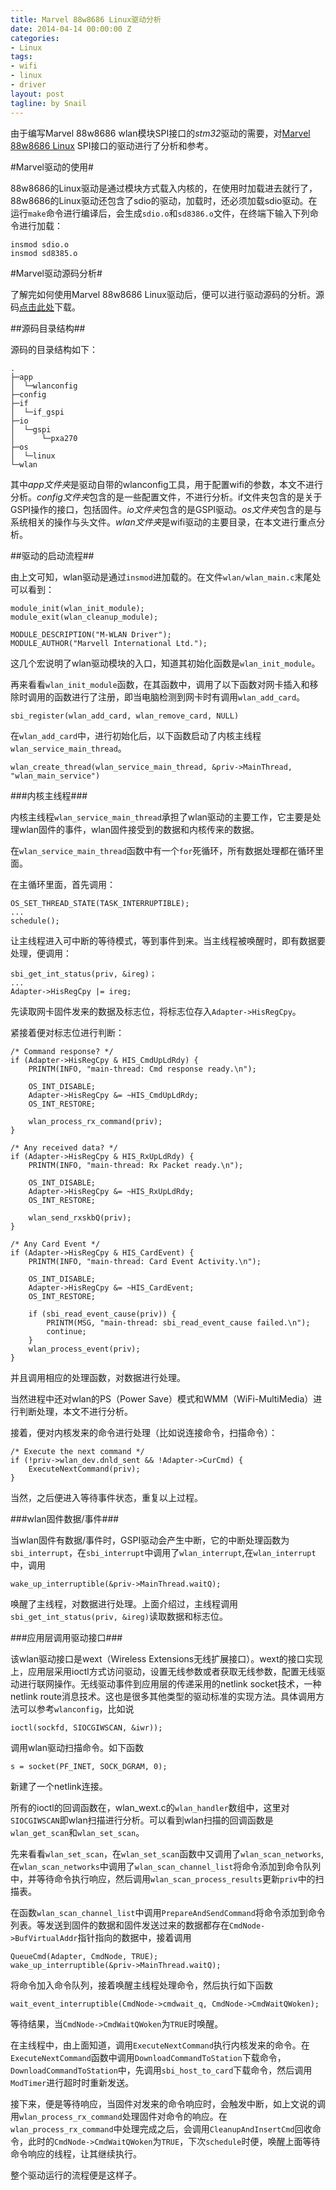 ```yaml
---
title: Marvel 88w8686 Linux驱动分析
date: 2014-04-14 00:00:00 Z
categories:
- Linux
tags:
- wifi
- linux
- driver
layout: post
tagline: by Snail
---
```


由于编写Marvel 88w8686 wlan模块SPI接口的*stm32*驱动的需要，对[Marvel 88w8686 Linux](http://pan.baidu.com/s/1dDiSZFb) SPI接口的驱动进行了分析和参考。

<!--more-->

#Marvel驱动的使用#

88w8686的Linux驱动是通过模块方式载入内核的，在使用时加载进去就行了，88w8686的Linux驱动还包含了sdio的驱动，加载时，还必须加载sdio驱动。在运行`make`命令进行编译后，会生成`sdio.o`和`sd8386.o`文件，在终端下输入下列命令进行加载：

	insmod sdio.o
	insmod sd8385.o

#Marvel驱动源码分析#

了解完如何使用Marvel 88w8686 Linux驱动后，便可以进行驱动源码的分析。源码[点击此处](http://pan.baidu.com/s/1dDiSZFb)下载。

##源码目录结构##

源码的目录结构如下：

	.
	├─app
	│  └─wlanconfig
	├─config
	├─if
	│  └─if_gspi
	├─io
	│  └─gspi
	│      └─pxa270
	├─os
	│  └─linux
	└─wlan

其中*app文件夹*是驱动自带的wlanconfig工具，用于配置wifi的参数，本文不进行分析。*config文件夹*包含的是一些配置文件，不进行分析。if文件夹包含的是关于GSPI操作的接口，包括固件。*io文件夹*包含的是GSPI驱动。*os文件夹*包含的是与系统相关的操作与头文件。*wlan文件夹*是wifi驱动的主要目录，在本文进行重点分析。

##驱动的启动流程##

由上文可知，wlan驱动是通过`insmod`进加载的。在文件`wlan/wlan_main.c`末尾处可以看到：

	module_init(wlan_init_module);
	module_exit(wlan_cleanup_module);

	MODULE_DESCRIPTION("M-WLAN Driver");
	MODULE_AUTHOR("Marvell International Ltd.");

这几个宏说明了wlan驱动模块的入口，知道其初始化函数是`wlan_init_module`。

再来看看`wlan_init_module`函数，在其函数中，调用了以下函数对网卡插入和移除时调用的函数进行了注册，即当电脑检测到网卡时有调用`wlan_add_card`。

	sbi_register(wlan_add_card, wlan_remove_card, NULL)

在`wlan_add_card`中，进行初始化后，以下函数启动了内核主线程`wlan_service_main_thread`。

	wlan_create_thread(wlan_service_main_thread, &priv->MainThread, "wlan_main_service")

###内核主线程###

内核主线程`wlan_service_main_thread`承担了wlan驱动的主要工作，它主要是处理wlan固件的事件，wlan固件接受到的数据和内核传来的数据。

在`wlan_service_main_thread`函数中有一个`for`死循环，所有数据处理都在循环里面。

在主循环里面，首先调用：

	OS_SET_THREAD_STATE(TASK_INTERRUPTIBLE);
	...
	schedule();

让主线程进入可中断的等待模式，等到事件到来。当主线程被唤醒时，即有数据要处理，便调用：

	sbi_get_int_status(priv, &ireg)；
	...
	Adapter->HisRegCpy |= ireg;

先读取网卡固件发来的数据及标志位，将标志位存入`Adapter->HisRegCpy`。

紧接着便对标志位进行判断：

	/* Command response? */
	if (Adapter->HisRegCpy & HIS_CmdUpLdRdy) {
		PRINTM(INFO, "main-thread: Cmd response ready.\n");

		OS_INT_DISABLE;
		Adapter->HisRegCpy &= ~HIS_CmdUpLdRdy;
		OS_INT_RESTORE;

		wlan_process_rx_command(priv);
	}

	/* Any received data? */
	if (Adapter->HisRegCpy & HIS_RxUpLdRdy) {
		PRINTM(INFO, "main-thread: Rx Packet ready.\n");
		
		OS_INT_DISABLE;
		Adapter->HisRegCpy &= ~HIS_RxUpLdRdy;
		OS_INT_RESTORE;

		wlan_send_rxskbQ(priv);
	}

	/* Any Card Event */
	if (Adapter->HisRegCpy & HIS_CardEvent) {
		PRINTM(INFO, "main-thread: Card Event Activity.\n");

		OS_INT_DISABLE;
		Adapter->HisRegCpy &= ~HIS_CardEvent;
		OS_INT_RESTORE;

		if (sbi_read_event_cause(priv)) {
			PRINTM(MSG, "main-thread: sbi_read_event_cause failed.\n");
			continue;
		}
		wlan_process_event(priv);
	}

并且调用相应的处理函数，对数据进行处理。

当然进程中还对wlan的PS（Power Save）模式和WMM（WiFi-MultiMedia）进行判断处理，本文不进行分析。

接着，便对内核发来的命令进行处理（比如说连接命令，扫描命令）：

	/* Execute the next command */
	if (!priv->wlan_dev.dnld_sent && !Adapter->CurCmd) {
		ExecuteNextCommand(priv);
	}

当然，之后便进入等待事件状态，重复以上过程。

###wlan固件数据/事件###

当wlan固件有数据/事件时，GSPI驱动会产生中断，它的中断处理函数为`sbi_interrupt`，在`sbi_interrupt`中调用了`wlan_interrupt`,在`wlan_interrupt`中，调用

	wake_up_interruptible(&priv->MainThread.waitQ);

唤醒了主线程，对数据进行处理。上面介绍过，主线程调用`sbi_get_int_status(priv, &ireg)`读取数据和标志位。

###应用层调用驱动接口###

该wlan驱动接口是wext（Wireless Extensions无线扩展接口）。wext的接口实现上，应用层采用ioctl方式访问驱动，设置无线参数或者获取无线参数，配置无线驱动进行联网操作。无线驱动事件到应用层的传递采用的netlink socket技术，一种netlink route消息技术。这也是很多其他类型的驱动标准的实现方法。具体调用方法可以参考`wlanconfig`，比如说

	ioctl(sockfd, SIOCGIWSCAN, &iwr));

调用wlan驱动扫描命令。如下函数

	s = socket(PF_INET, SOCK_DGRAM, 0);

新建了一个netlink连接。

所有的ioctl的回调函数在，wlan_wext.c的`wlan_handler`数组中，这里对`SIOCGIWSCAN`即wlan扫描进行分析。可以看到wlan扫描的回调函数是`wlan_get_scan`和`wlan_set_scan`。

先来看看`wlan_set_scan`，在`wlan_set_scan`函数中又调用了`wlan_scan_networks`,在`wlan_scan_networks`中调用了`wlan_scan_channel_list`将命令添加到命令队列中，并等待命令执行响应，然后调用`wlan_scan_process_results`更新`priv`中的扫描表。

在函数`wlan_scan_channel_list`中调用`PrepareAndSendCommand`将命令添加到命令列表。等发送到固件的数据和固件发送过来的数据都存在`CmdNode->BufVirtualAddr`指针指向的数据中，接着调用

	QueueCmd(Adapter, CmdNode, TRUE);
	wake_up_interruptible(&priv->MainThread.waitQ);

将命令加入命令队列，接着唤醒主线程处理命令，然后执行如下函数

	wait_event_interruptible(CmdNode->cmdwait_q, CmdNode->CmdWaitQWoken);

等待结果，当`CmdNode->CmdWaitQWoken`为`TRUE`时唤醒。

在主线程中，由上面知道，调用`ExecuteNextCommand`执行内核发来的命令。在`ExecuteNextCommand`函数中调用`DownloadCommandToStation`下载命令，`DownloadCommandToStation`中，先调用`sbi_host_to_card`下载命令，然后调用`ModTimer`进行超时时重新发送。

接下来，便是等待响应，当固件对发来的命令响应时，会触发中断，如上文说的调用`wlan_process_rx_command`处理固件对命令的响应。在`wlan_process_rx_command`中处理完成之后，会调用`CleanupAndInsertCmd`回收命令，此时的`CmdNode->CmdWaitQWoken`为`TRUE`，下次`schedule`时便，唤醒上面等待命令响应的线程，让其继续执行。

整个驱动运行的流程便是这样子。
